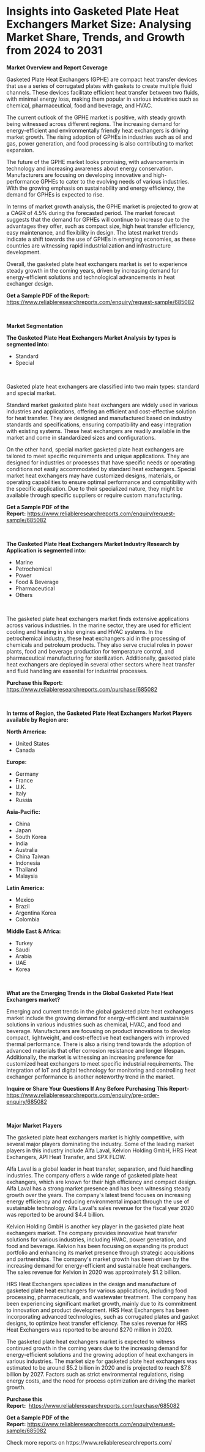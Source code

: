 <p><h1>Insights into Gasketed Plate Heat Exchangers Market Size: Analysing Market Share, Trends, and Growth from 2024 to 2031</h1></p><p><strong>Market Overview and Report Coverage</strong></p>
<p><p>Gasketed Plate Heat Exchangers (GPHE) are compact heat transfer devices that use a series of corrugated plates with gaskets to create multiple fluid channels. These devices facilitate efficient heat transfer between two fluids, with minimal energy loss, making them popular in various industries such as chemical, pharmaceutical, food and beverage, and HVAC.</p><p>The current outlook of the GPHE market is positive, with steady growth being witnessed across different regions. The increasing demand for energy-efficient and environmentally friendly heat exchangers is driving market growth. The rising adoption of GPHEs in industries such as oil and gas, power generation, and food processing is also contributing to market expansion.</p><p>The future of the GPHE market looks promising, with advancements in technology and increasing awareness about energy conservation. Manufacturers are focusing on developing innovative and high-performance GPHEs to cater to the evolving needs of various industries. With the growing emphasis on sustainability and energy efficiency, the demand for GPHEs is expected to rise.</p><p>In terms of market growth analysis, the GPHE market is projected to grow at a CAGR of 4.5% during the forecasted period. The market forecast suggests that the demand for GPHEs will continue to increase due to the advantages they offer, such as compact size, high heat transfer efficiency, easy maintenance, and flexibility in design. The latest market trends indicate a shift towards the use of GPHEs in emerging economies, as these countries are witnessing rapid industrialization and infrastructure development.</p><p>Overall, the gasketed plate heat exchangers market is set to experience steady growth in the coming years, driven by increasing demand for energy-efficient solutions and technological advancements in heat exchanger design.</p></p>
<p><strong>Get a Sample PDF of the Report:</strong> <a href="https://www.reliableresearchreports.com/enquiry/request-sample/685082">https://www.reliableresearchreports.com/enquiry/request-sample/685082</a></p>
<p>&nbsp;</p>
<p><strong>Market Segmentation</strong></p>
<p><strong>The Gasketed Plate Heat Exchangers Market Analysis by types is segmented into:</strong></p>
<p><ul><li>Standard</li><li>Special</li></ul></p>
<p>&nbsp;</p>
<p><p>Gasketed plate heat exchangers are classified into two main types: standard and special market. </p><p>Standard market gasketed plate heat exchangers are widely used in various industries and applications, offering an efficient and cost-effective solution for heat transfer. They are designed and manufactured based on industry standards and specifications, ensuring compatibility and easy integration with existing systems. These heat exchangers are readily available in the market and come in standardized sizes and configurations.</p><p>On the other hand, special market gasketed plate heat exchangers are tailored to meet specific requirements and unique applications. They are designed for industries or processes that have specific needs or operating conditions not easily accommodated by standard heat exchangers. Special market heat exchangers may have customized designs, materials, or operating capabilities to ensure optimal performance and compatibility with the specific application. Due to their specialized nature, they might be available through specific suppliers or require custom manufacturing.</p></p>
<p><strong>Get a Sample PDF of the Report:</strong>&nbsp;<a href="https://www.reliableresearchreports.com/enquiry/request-sample/685082">https://www.reliableresearchreports.com/enquiry/request-sample/685082</a></p>
<p>&nbsp;</p>
<p><strong>The Gasketed Plate Heat Exchangers Market Industry Research by Application is segmented into:</strong></p>
<p><ul><li>Marine</li><li>Petrochemical</li><li>Power</li><li>Food & Beverage</li><li>Pharmaceutical</li><li>Others</li></ul></p>
<p>&nbsp;</p>
<p><p>The gasketed plate heat exchangers market finds extensive applications across various industries. In the marine sector, they are used for efficient cooling and heating in ship engines and HVAC systems. In the petrochemical industry, these heat exchangers aid in the processing of chemicals and petroleum products. They also serve crucial roles in power plants, food and beverage production for temperature control, and pharmaceutical manufacturing for sterilization. Additionally, gasketed plate heat exchangers are deployed in several other sectors where heat transfer and fluid handling are essential for industrial processes.</p></p>
<p><strong>Purchase this Report:</strong>&nbsp; <a href="https://www.reliableresearchreports.com/purchase/685082">https://www.reliableresearchreports.com/purchase/685082</a></p>
<p>&nbsp;</p>
<p><strong>In terms of Region, the Gasketed Plate Heat Exchangers Market Players available by Region are:</strong></p>
<p>
    <p> <strong> North America: </strong>
        <ul>
            <li>United States</li>
            <li>Canada</li>
        </ul>
        </p> 
    <p> <strong> Europe: </strong>
        <ul>
            <li>Germany</li>
            <li>France</li>
            <li>U.K.</li>
            <li>Italy</li>
            <li>Russia</li>
        </ul>
        </p> 
    <p> <strong> Asia-Pacific: </strong>
        <ul>
            <li>China</li>
            <li>Japan</li>
            <li>South Korea</li>
            <li>India</li>
            <li>Australia</li>
            <li>China Taiwan</li>
            <li>Indonesia</li>
            <li>Thailand</li>
            <li>Malaysia</li>
        </ul>
        </p> 
    <p> <strong> Latin America: </strong>
        <ul>
            <li>Mexico</li>
            <li>Brazil</li>
            <li>Argentina Korea</li>
            <li>Colombia</li>
        </ul>
        </p> 
    <p> <strong> Middle East & Africa: </strong>
        <ul>
            <li>Turkey</li>
            <li>Saudi</li>
            <li>Arabia</li>
            <li>UAE</li>
            <li>Korea</li>
        </ul>
    </p>
    </p>
<p>&nbsp;</p>
<p><strong>What are the Emerging Trends in the Global Gasketed Plate Heat Exchangers market?</strong></p>
<p><p>Emerging and current trends in the global gasketed plate heat exchangers market include the growing demand for energy-efficient and sustainable solutions in various industries such as chemical, HVAC, and food and beverage. Manufacturers are focusing on product innovations to develop compact, lightweight, and cost-effective heat exchangers with improved thermal performance. There is also a rising trend towards the adoption of advanced materials that offer corrosion resistance and longer lifespan. Additionally, the market is witnessing an increasing preference for customized heat exchangers to meet specific industrial requirements. The integration of IoT and digital technology for monitoring and controlling heat exchanger performance is another noteworthy trend in the market.</p></p>
<p><strong>Inquire or Share Your Questions If Any Before Purchasing This Report</strong>- <a href="https://www.reliableresearchreports.com/enquiry/pre-order-enquiry/685082">https://www.reliableresearchreports.com/enquiry/pre-order-enquiry/685082</a></p>
<p>&nbsp;</p>
<p><strong>Major Market Players</strong></p>
<p><p>The gasketed plate heat exchangers market is highly competitive, with several major players dominating the industry. Some of the leading market players in this industry include Alfa Laval, Kelvion Holding GmbH, HRS Heat Exchangers, API Heat Transfer, and SPX FLOW.</p><p>Alfa Laval is a global leader in heat transfer, separation, and fluid handling industries. The company offers a wide range of gasketed plate heat exchangers, which are known for their high efficiency and compact design. Alfa Laval has a strong market presence and has been witnessing steady growth over the years. The company's latest trend focuses on increasing energy efficiency and reducing environmental impact through the use of sustainable technology. Alfa Laval's sales revenue for the fiscal year 2020 was reported to be around $4.4 billion.</p><p>Kelvion Holding GmbH is another key player in the gasketed plate heat exchangers market. The company provides innovative heat transfer solutions for various industries, including HVAC, power generation, and food and beverage. Kelvion has been focusing on expanding its product portfolio and enhancing its market presence through strategic acquisitions and partnerships. The company's market growth has been driven by the increasing demand for energy-efficient and sustainable heat exchangers. The sales revenue for Kelvion in 2020 was approximately $1.2 billion.</p><p>HRS Heat Exchangers specializes in the design and manufacture of gasketed plate heat exchangers for various applications, including food processing, pharmaceuticals, and wastewater treatment. The company has been experiencing significant market growth, mainly due to its commitment to innovation and product development. HRS Heat Exchangers has been incorporating advanced technologies, such as corrugated plates and gasket designs, to optimize heat transfer efficiency. The sales revenue for HRS Heat Exchangers was reported to be around $270 million in 2020.</p><p>The gasketed plate heat exchangers market is expected to witness continued growth in the coming years due to the increasing demand for energy-efficient solutions and the growing adoption of heat exchangers in various industries. The market size for gasketed plate heat exchangers was estimated to be around $5.2 billion in 2020 and is projected to reach $7.8 billion by 2027. Factors such as strict environmental regulations, rising energy costs, and the need for process optimization are driving the market growth.</p></p>
<p><strong>Purchase this Report:</strong>&nbsp;&nbsp;<a href="https://www.reliableresearchreports.com/purchase/685082">https://www.reliableresearchreports.com/purchase/685082</a></p>
<p></p>
<p><strong>Get a Sample PDF of the Report:</strong>&nbsp;<a href="https://www.reliableresearchreports.com/enquiry/request-sample/685082">https://www.reliableresearchreports.com/enquiry/request-sample/685082</a></p>
<p>Check more reports on https://www.reliableresearchreports.com/</p>